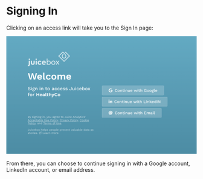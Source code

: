 # Signing In

Clicking on an access link will take you to the Sign In page:

![Sign in page](../.gitbook/assets/image%20%2886%29.png)

From there, you can choose to continue signing in with a Google account, LinkedIn account, or email address.



